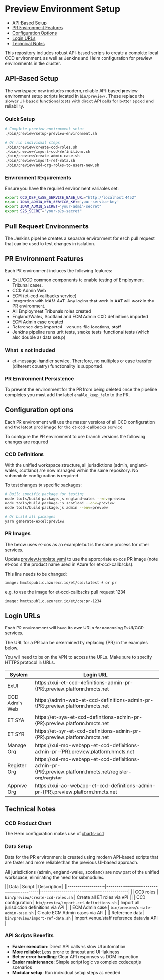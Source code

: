 # Preview Environment Setup

- [API-Based Setup](#api-based-setup)
- [PR Environment Features](#pr-environment-features)
- [Configuration Options](#configuration-options)
- [Login URLs](#login-urls)
- [Technical Notes](#technical-notes)

This repository includes robust API-based scripts to create a complete local CCD environment, as well as Jenkins and Helm configuration for preview environments in the cluster.

## API-Based Setup

The workspace now includes modern, reliable API-based preview environment setup scripts located in `bin/preview/`. These replace the slower UI-based functional tests with direct API calls for better speed and reliability.

### Quick Setup

```bash
# Complete preview environment setup
./bin/preview/setup-preview-environment.sh

# Or run individual steps
./bin/preview/create-ccd-roles.sh
./bin/preview/import-ccd-definitions.sh
./bin/preview/create-admin-case.sh
./bin/preview/import-ref-data.sh
./bin/preview/add-org-roles-to-users-new.sh
```

### Environment Requirements

Ensure you have the required environment variables set:

```bash
export CCD_DEF_CASE_SERVICE_BASE_URL="http://localhost:4452"
export IDAM_ADMIN_WEB_SERVICE_KEY="your-service-key"
export IDAM_ADMIN_SECRET="your-admin-secret"
export S2S_SECRET="your-s2s-secret"
```

## Pull Request Environments

The Jenkins pipeline creates a separate environment for each pull request that can be used to test changes in isolation.

## PR Environment Features

Each PR environment includes the following features:

- ExUI/CCD common components to enable testing of Employment Tribunal cases.
- CCD Admin Web
- ECM (et-ccd-callbacks service)
- Integration with IdAM AAT. Any logins that work in AAT will work in the PR environment.
- All Employment Tribunals roles created
- England/Wales, Scotland and ECM Admin CCD definitions imported
- ECM Admin case created
- Reference data imported - venues, file locations, staff
- Jenkins pipeline runs unit tests, smoke tests, functional tests (which also double as data setup)

### What is not included
- et-message-handler service. Therefore, no multiples or case transfer (different country) functionality is supported.

### PR Environment Persistence
To prevent the environment for the PR from being deleted once the pipeline completes you must add the label
`enable_keep_helm` to the PR.

## Configuration options
Each PR environment will use the master versions of all CCD configuration and the latest prod image for the et-ccd-callbacks service.

To configure the PR environment to use branch versions the following changes are required

### CCD Definitions

With the unified workspace structure, all jurisdictions (admin, england-wales, scotland) are now managed within the same repository. No submodule configuration is required.

To test changes to specific packages:

```bash
# Build specific package for testing
node tools/build-package.js england-wales --env=preview
node tools/build-package.js scotland --env=preview
node tools/build-package.js admin --env=preview

# Or build all packages
yarn generate-excel:preview
```

### PR Images
The below uses et-cos as an example but is the same process for other services.

Update [preview.template.yaml](https://github.com/hmcts/et-ccd-definitions-admin/blob/master/charts/et-ccd-definitions-admin/values.preview.template.yaml)
to use the appropriate et-cos PR image (note et-cos is the product name used in Azure for et-ccd-callbacks).

This line needs to be changed:

```
image: hmctspublic.azurecr.io/et/cos:latest # or pr
```

e.g. to use the image for et-ccd-callbacks pull request 1234

```
image: hmctspublic.azurecr.io/et/cos:pr-1234
```


## Login URLs

Each PR environment will have its own URLs for accessing ExUI/CCD services.

The URL for a PR can be determined by replacing {PR} in the examples below.

You will need to be on the VPN to access the URLs. Make sure to specify HTTPS protocol in URLs.

| System        | Login URL                                                                                               |
|---------------|---------------------------------------------------------------------------------------------------------|
| ExUI          | https://xui-et-ccd-definitions-admin-pr-{PR}.preview.platform.hmcts.net                                 |
| CCD Admin Web | https://admin-web-et-ccd-definitions-admin-pr-{PR}.preview.platform.hmcts.net                           |
| ET SYA        | https://et-sya-et-ccd-definitions-admin-pr-{PR}.preview.platform.hmcts.net                              |
| ET SYR        | https://et-syr-et-ccd-definitions-admin-pr-{PR}.preview.platform.hmcts.net                              |
| Manage Org    | https://xui-mo-webapp-et-ccd-definitions-admin-pr-{PR}.preview.platform.hmcts.net                       |
| Register Org  | https://xui-mo-webapp-et-ccd-definitions-admin-pr-{PR}.preview.platform.hmcts.net/register-org/register |
| Approve Org   | https://xui-ao-webapp-et-ccd-definitions-admin-pr-{PR}.preview.platform.hmcts.net                       |

## Technical Notes

### CCD Product Chart
The Helm configuration makes use of [charts-ccd](https://github.com/hmcts/chart-ccd)

### Data Setup

Data for the PR environment is created using modern API-based scripts that are faster and more reliable than the previous UI-based approach.

All jurisdictions (admin, england-wales, scotland) are now part of the unified workspace, eliminating the need for submodules.

|| Data              | Script                                    | Description                                 |
||-------------------|-------------------------------------------|---------------------------------------------|
|| CCD roles         | `bin/preview/create-ccd-roles.sh`        | Create all ET roles via API               |
|| CCD configuration | `bin/preview/import-ccd-definitions.sh`  | Import all jurisdiction definitions via API |
|| ECM Admin case    | `bin/preview/create-admin-case.sh`       | Create ECM Admin cases via API            |
|| Reference data    | `bin/preview/import-ref-data.sh`         | Import venue/staff reference data via API |

### API Scripts Benefits

- **Faster execution**: Direct API calls vs slow UI automation
- **More reliable**: Less prone to timeout and UI flakiness
- **Better error handling**: Clear API responses vs DOM inspection
- **Easier maintenance**: Simple script logic vs complex codeceptjs scenarios
- **Modular setup**: Run individual setup steps as needed

